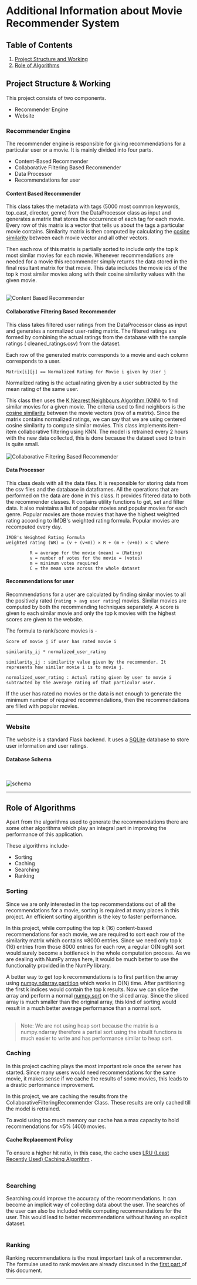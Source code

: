 # Additional Information about Movie Recommender System

## Table of Contents

1. [Project Structure and Working](#project-structure--working)
2. [Role of Algorithms](#role-of-algorithms)

## Project Structure & Working

This project consists of two components.

* Recommender Engine
* Website

### Recommender Engine

The recommender engine is responsible for giving recommendations for a particular user or a movie. It is mainly divided
into four parts.

* Content-Based Recommender
* Collaborative Filtering Based Recommender
* Data Processor
* Recommendations for user

#### Content Based Recommender

This class takes the metadata with tags (5000 most common keywords, top_cast, director, genre)
from the DataProcessor class as input and generates a matrix that stores the occurrence of each tag for each movie.
Every row of this matrix is a vector that tells us about the tags a particular movie contains. Similarity matrix is then
computed by calculating the [cosine similarity](https://en.wikipedia.org/wiki/Cosine_similarity) between each movie
vector and all other vectors.

Then each row of this matrix is partially sorted to include only the top k most similar movies for each movie. Whenever
recommendations are needed for a movie this recommender simply returns the data stored in the final resultant matrix for
that movie. This data includes the movie ids of the top k most similar movies along with their cosine similarity values
with the given movie.
<br>
<br>

![Content Based Recommender](https://i.imgur.com/5sE5hj9.png)

#### Collaborative Filtering Based Recommender

This class takes filtered user ratings from the DataProcessor class as input and generates a normalized user-rating
matrix. The filtered ratings are formed by combining the actual ratings from the database with the sample ratings (
cleaned_ratings.csv) from the dataset.

Each row of the generated matrix corresponds to a movie and each column corresponds to a user.

`Matrix[i][j] == Normalized Rating for Movie i given by User j`

Normalized rating is the actual rating given by a user subtracted by the mean rating of the same user.

This class then uses
the [K Nearest Neighbours Algorithm (KNN)](https://scikit-learn.org/stable/modules/neighbors.html#neighbors) to find
similar movies for a given movie. The criteria used to find neighbors is
the [cosine similarity](https://en.wikipedia.org/wiki/Cosine_similarity) between the movie vectors (row of a matrix).
Since the matrix contains normalized ratings, we can say that we are using centered cosine similarity to compute similar
movies. This class implements item-item collaborative filtering using KNN. The model is retrained every 2 hours with the
new data collected, this is done because the dataset used to train is quite small.
<br>
<br>
![Collaborative Filtering Based Recommender](https://i.imgur.com/JFgE7A7.png)

#### Data Processor

This class deals with all the data files. It is responsible for storing data from the csv files and the database in
dataframes. All the operations that are performed on the data are done in this class. It provides filtered data to both
the recommender classes. It contains utility functions to get, set and filter data. It also maintains a list of popular
movies and popular movies for each genre. Popular movies are those movies that have the highest weighted rating
according to IMDB's weighted rating formula. Popular movies are recomputed every day.

```
IMDB's Weighted Rating Formula
weighted rating (WR) = (v ÷ (v+m)) × R + (m ÷ (v+m)) × C where

         R = average for the movie (mean) = (Rating)
         v = number of votes for the movie = (votes)
         m = minimum votes required
         C = the mean vote across the whole dataset

```

#### Recommendations for user

Recommendations for a user are calculated by finding similar movies to all the positively
rated (`rating > avg user rating`) movies. Similar movies are computed by both the recommending techniques separately. A
score is given to each similar movie and only the top k movies with the highest scores are given to the website.

The formula to rank/score movies is -

```
Score of movie j if user has rated movie i

similarity_ij * normalized_user_rating

similarity_ij : similarity value given by the recommender. It represents how similar movie i is to movie j.  

normalized_user_rating : Actual rating given by user to movie i subtracted by the average rating of that particular user.
```  

If the user has rated no movies or the data is not enough to generate the minimum number of required recommendations,
then the recommendations are filled with popular movies.

___

### Website

The website is a standard Flask backend. It uses a [SQLite](https://www.sqlite.org/index.html) database to store user
information and user ratings.

#### Database Schema

<br>

![schema](https://i.imgur.com/62hqxvo.png)

___

## Role of Algorithms

Apart from the algorithms used to generate the recommendations there are some other algorithms which play an integral
part in improving the performance of this application.

These algorithms include-

* Sorting
* Caching
* Searching
* Ranking

### Sorting

Since we are only interested in the top recommendations out of all the recommendations for a movie, sorting is required
at many places in this project. An efficient sorting algorithm is the key to faster performance.

In this project, while computing the top k (16) content-based recommendations for each movie, we are required to sort
each row of the similarity matrix which contains ≈8000 entries. Since we need only top k (16) entries from those 8000
entries for each row, a regular O(NlogN) sort would surely become a bottleneck in the whole computation process. As we
are dealing with NumPy arrays here, it would be much better to use the functionality provided in the NumPy library.

A better way to get top k recommendations is to first partition the array
using [numpy.ndarray.partition](https://numpy.org/doc/stable/reference/generated/numpy.ndarray.partition.html#numpy.ndarray.partition)
which works in O(N) time. After partitioning the first k indices would contain the top k results. Now we can slice the
array and perform a normal [numpy.sort](https://numpy.org/doc/stable/reference/generated/numpy.sort.html) on the sliced
array. Since the sliced array is much smaller than the original array, this kind of sorting would result in a much
better average performance than a normal sort.  
<br>

> Note: We are not using heap sort because the matrix is a numpy.ndarray therefore a partial sort using the inbuilt functions is much easier to write and has performance similar to heap sort.

### Caching

In this project caching plays the most important role once the server has started. Since many users would need
recommendations for the same movie, it makes sense if we cache the results of some movies, this leads to a drastic
performance improvement.

In this project, we are caching the results from the CollaborativeFilteringRecommender Class. These results are only
cached till the model is retrained.

To avoid using too much memory our cache has a max capacity to hold recommendations for ≈5% (400) movies.

#### Cache Replacement Policy

To ensure a higher hit ratio, in this case, the cache
uses [LRU (Least Recently Used) Caching Algorithm](https://en.wikipedia.org/wiki/Cache_replacement_policies#Least_recently_used_(LRU))
.

<br>

### Searching

Searching could improve the accuracy of the recommendations. It can become an implicit way of collecting data about the
user. The searches of the user can also be included while computing recommendations for the user. This would lead to
better recommendations without having an explicit dataset.  
<br>

### Ranking

Ranking recommendations is the most important task of a recommender. The formulae used to rank movies are already
discussed in the [first part ](#recommender-engine) of this document.
___
